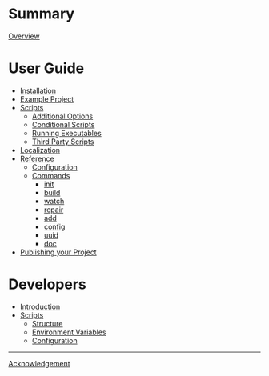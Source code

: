 # Summary

[Overview](./README.md)


# User Guide

- [Installation](./installation.md)
- [Example Project](./example-project/README.md)
- [Scripts](./scripts/README.md)
  - [Additional Options](./scripts/options.md)
  - [Conditional Scripts](./scripts/conditional.md)
  - [Running Executables](./scripts/executables.md)
  - [Third Party Scripts]()
- [Localization]()
- [Reference](./reference/README.md)
  - [Configuration](./reference/configuration.md)
  - [Commands](./reference/cli/README.md)
    - [init]()
    - [build]()
    - [watch]()
    - [repair]()
    - [add]()
    - [config]()
    - [uuid]()
    - [doc]()
- [Publishing your Project]()


# Developers

- [Introduction](./dev/README.md)
- [Scripts](./dev/scripts/README.md)
  - [Structure](./dev/scripts/structure.md)
  - [Environment Variables](./dev/scripts/env-vars.md)
  - [Configuration](./dev/scripts/configuration.md)

---

[Acknowledgement](./acknowledgement.md)
